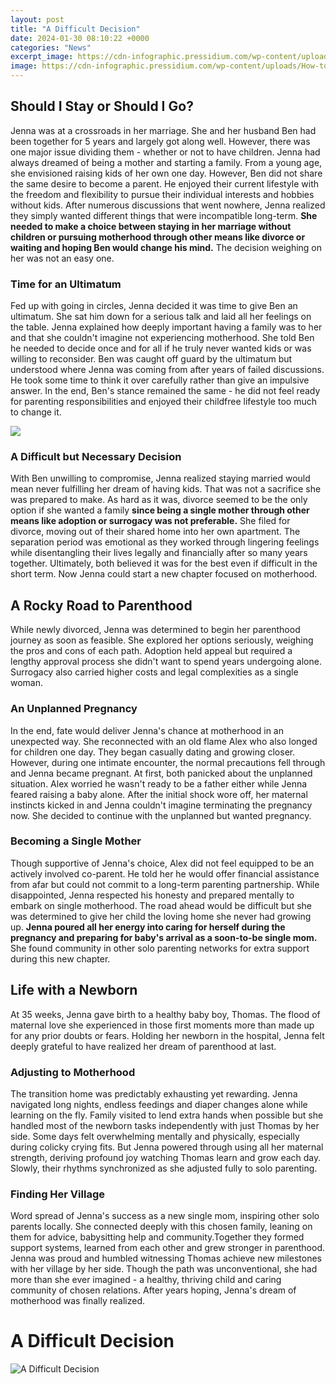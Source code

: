 ```yaml
---
layout: post
title: "A Difficult Decision"
date: 2024-01-30 08:10:22 +0000
categories: "News"
excerpt_image: https://cdn-infographic.pressidium.com/wp-content/uploads/How-to-Make-Difficult-Decisions-Infographic-480x460.png
image: https://cdn-infographic.pressidium.com/wp-content/uploads/How-to-Make-Difficult-Decisions-Infographic-480x460.png
---
```


## Should I Stay or Should I Go? 
Jenna was at a crossroads in her marriage. She and her husband Ben had been together for 5 years and largely got along well. However, there was one major issue dividing them - whether or not to have children. 
Jenna had always dreamed of being a mother and starting a family. From a young age, she envisioned raising kids of her own one day. However, Ben did not share the same desire to become a parent. He enjoyed their current lifestyle with the freedom and flexibility to pursue their individual interests and hobbies without kids. 
After numerous discussions that went nowhere, Jenna realized they simply wanted different things that were incompatible long-term. **She needed to make a choice between staying in her marriage without children or pursuing motherhood through other means like divorce or waiting and hoping Ben would change his mind.** The decision weighing on her was not an easy one.
### Time for an Ultimatum
Fed up with going in circles, Jenna decided it was time to give Ben an ultimatum. She sat him down for a serious talk and laid all her feelings on the table. Jenna explained how deeply important having a family was to her and that she couldn't imagine not experiencing motherhood. She told Ben he needed to decide once and for all if he truly never wanted kids or was willing to reconsider. 
Ben was caught off guard by the ultimatum but understood where Jenna was coming from after years of failed discussions. He took some time to think it over carefully rather than give an impulsive answer. In the end, Ben's stance remained the same - he did not feel ready for parenting responsibilities and enjoyed their childfree lifestyle too much to change it. 

![](https://quotefancy.com/media/wallpaper/3840x2160/3432249-Elia-Kazan-Quote-What-s-called-a-difficult-decision-is-a-difficult.jpg)
### A Difficult but Necessary Decision
With Ben unwilling to compromise, Jenna realized staying married would mean never fulfilling her dream of having kids. That was not a sacrifice she was prepared to make. As hard as it was, divorce seemed to be the only option if she wanted a family **since being a single mother through other means like adoption or surrogacy was not preferable.**
She filed for divorce, moving out of their shared home into her own apartment. The separation period was emotional as they worked through lingering feelings while disentangling their lives legally and financially after so many years together. Ultimately, both believed it was for the best even if difficult in the short term. Now Jenna could start a new chapter focused on motherhood.
## A Rocky Road to Parenthood
While newly divorced, Jenna was determined to begin her parenthood journey as soon as feasible. She explored her options seriously, weighing the pros and cons of each path. Adoption held appeal but required a lengthy approval process she didn't want to spend years undergoing alone. Surrogacy also carried higher costs and legal complexities as a single woman. 
### An Unplanned Pregnancy
In the end, fate would deliver Jenna's chance at motherhood in an unexpected way. She reconnected with an old flame Alex who also longed for children one day. They began casually dating and growing closer. However, during one intimate encounter, the normal precautions fell through and Jenna became pregnant. 
At first, both panicked about the unplanned situation. Alex worried he wasn't ready to be a father either while Jenna feared raising a baby alone. After the initial shock wore off, her maternal instincts kicked in and Jenna couldn't imagine terminating the pregnancy now. She decided to continue with the unplanned but wanted pregnancy.
### Becoming a Single Mother
Though supportive of Jenna's choice, Alex did not feel equipped to be an actively involved co-parent. He told her he would offer financial assistance from afar but could not commit to a long-term parenting partnership. While disappointed, Jenna respected his honesty and prepared mentally to embark on single motherhood. 
The road ahead would be difficult but she was determined to give her child the loving home she never had growing up. **Jenna poured all her energy into caring for herself during the pregnancy and preparing for baby's arrival as a soon-to-be single mom.** She found community in other solo parenting networks for extra support during this new chapter.
## Life with a Newborn
At 35 weeks, Jenna gave birth to a healthy baby boy, Thomas. The flood of maternal love she experienced in those first moments more than made up for any prior doubts or fears. Holding her newborn in the hospital, Jenna felt deeply grateful to have realized her dream of parenthood at last.
### Adjusting to Motherhood 
The transition home was predictably exhausting yet rewarding. Jenna navigated long nights, endless feedings and diaper changes alone while learning on the fly. Family visited to lend extra hands when possible but she handled most of the newborn tasks independently with just Thomas by her side.
Some days felt overwhelming mentally and physically, especially during colicky crying fits. But Jenna powered through using all her maternal strength, deriving profound joy watching Thomas learn and grow each day. Slowly, their rhythms synchronized as she adjusted fully to solo parenting.
### Finding Her Village
Word spread of Jenna's success as a new single mom, inspiring other solo parents locally. She connected deeply with this chosen family, leaning on them for advice, babysitting help and community.Together they formed support systems, learned from each other and grew stronger in parenthood.
Jenna was proud and humbled witnessing Thomas achieve new milestones with her village by her side. Though the path was unconventional, she had more than she ever imagined - a healthy, thriving child and caring community of chosen relations. After years hoping, Jenna's dream of motherhood was finally realized.
# A Difficult Decision
![A Difficult Decision](https://cdn-infographic.pressidium.com/wp-content/uploads/How-to-Make-Difficult-Decisions-Infographic-480x460.png)